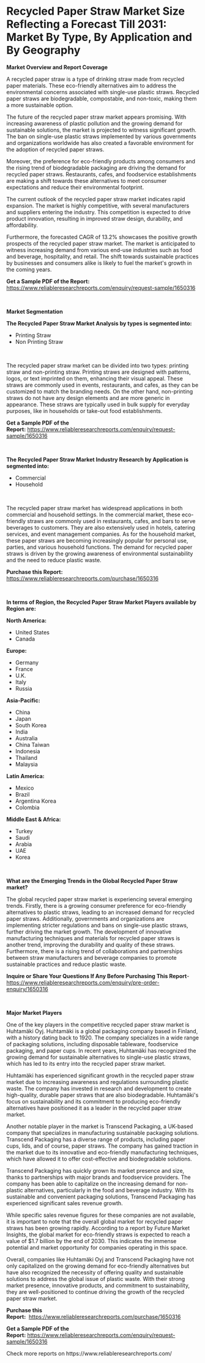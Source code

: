 <p><h1>Recycled Paper Straw Market Size Reflecting a Forecast Till 2031: Market By Type, By Application and By Geography</h1></p><p><strong>Market Overview and Report Coverage</strong></p>
<p><p>A recycled paper straw is a type of drinking straw made from recycled paper materials. These eco-friendly alternatives aim to address the environmental concerns associated with single-use plastic straws. Recycled paper straws are biodegradable, compostable, and non-toxic, making them a more sustainable option.</p><p>The future of the recycled paper straw market appears promising. With increasing awareness of plastic pollution and the growing demand for sustainable solutions, the market is projected to witness significant growth. The ban on single-use plastic straws implemented by various governments and organizations worldwide has also created a favorable environment for the adoption of recycled paper straws.</p><p>Moreover, the preference for eco-friendly products among consumers and the rising trend of biodegradable packaging are driving the demand for recycled paper straws. Restaurants, cafes, and foodservice establishments are making a shift towards these alternatives to meet consumer expectations and reduce their environmental footprint.</p><p>The current outlook of the recycled paper straw market indicates rapid expansion. The market is highly competitive, with several manufacturers and suppliers entering the industry. This competition is expected to drive product innovation, resulting in improved straw design, durability, and affordability.</p><p>Furthermore, the forecasted CAGR of 13.2% showcases the positive growth prospects of the recycled paper straw market. The market is anticipated to witness increasing demand from various end-use industries such as food and beverage, hospitality, and retail. The shift towards sustainable practices by businesses and consumers alike is likely to fuel the market's growth in the coming years.</p></p>
<p><strong>Get a Sample PDF of the Report:</strong> <a href="https://www.reliableresearchreports.com/enquiry/request-sample/1650316">https://www.reliableresearchreports.com/enquiry/request-sample/1650316</a></p>
<p>&nbsp;</p>
<p><strong>Market Segmentation</strong></p>
<p><strong>The Recycled Paper Straw Market Analysis by types is segmented into:</strong></p>
<p><ul><li>Printing Straw</li><li>Non Printing Straw</li></ul></p>
<p>&nbsp;</p>
<p><p>The recycled paper straw market can be divided into two types: printing straw and non-printing straw. Printing straws are designed with patterns, logos, or text imprinted on them, enhancing their visual appeal. These straws are commonly used in events, restaurants, and cafes, as they can be customized to match the branding needs. On the other hand, non-printing straws do not have any design elements and are more generic in appearance. These straws are typically used in bulk supply for everyday purposes, like in households or take-out food establishments.</p></p>
<p><strong>Get a Sample PDF of the Report:</strong>&nbsp;<a href="https://www.reliableresearchreports.com/enquiry/request-sample/1650316">https://www.reliableresearchreports.com/enquiry/request-sample/1650316</a></p>
<p>&nbsp;</p>
<p><strong>The Recycled Paper Straw Market Industry Research by Application is segmented into:</strong></p>
<p><ul><li>Commercial</li><li>Household</li></ul></p>
<p>&nbsp;</p>
<p><p>The recycled paper straw market has widespread applications in both commercial and household settings. In the commercial market, these eco-friendly straws are commonly used in restaurants, cafes, and bars to serve beverages to customers. They are also extensively used in hotels, catering services, and event management companies. As for the household market, these paper straws are becoming increasingly popular for personal use, parties, and various household functions. The demand for recycled paper straws is driven by the growing awareness of environmental sustainability and the need to reduce plastic waste.</p></p>
<p><strong>Purchase this Report:</strong>&nbsp; <a href="https://www.reliableresearchreports.com/purchase/1650316">https://www.reliableresearchreports.com/purchase/1650316</a></p>
<p>&nbsp;</p>
<p><strong>In terms of Region, the Recycled Paper Straw Market Players available by Region are:</strong></p>
<p>
    <p> <strong> North America: </strong>
        <ul>
            <li>United States</li>
            <li>Canada</li>
        </ul>
        </p> 
    <p> <strong> Europe: </strong>
        <ul>
            <li>Germany</li>
            <li>France</li>
            <li>U.K.</li>
            <li>Italy</li>
            <li>Russia</li>
        </ul>
        </p> 
    <p> <strong> Asia-Pacific: </strong>
        <ul>
            <li>China</li>
            <li>Japan</li>
            <li>South Korea</li>
            <li>India</li>
            <li>Australia</li>
            <li>China Taiwan</li>
            <li>Indonesia</li>
            <li>Thailand</li>
            <li>Malaysia</li>
        </ul>
        </p> 
    <p> <strong> Latin America: </strong>
        <ul>
            <li>Mexico</li>
            <li>Brazil</li>
            <li>Argentina Korea</li>
            <li>Colombia</li>
        </ul>
        </p> 
    <p> <strong> Middle East & Africa: </strong>
        <ul>
            <li>Turkey</li>
            <li>Saudi</li>
            <li>Arabia</li>
            <li>UAE</li>
            <li>Korea</li>
        </ul>
    </p>
    </p>
<p>&nbsp;</p>
<p><strong>What are the Emerging Trends in the Global Recycled Paper Straw market?</strong></p>
<p><p>The global recycled paper straw market is experiencing several emerging trends. Firstly, there is a growing consumer preference for eco-friendly alternatives to plastic straws, leading to an increased demand for recycled paper straws. Additionally, governments and organizations are implementing stricter regulations and bans on single-use plastic straws, further driving the market growth. The development of innovative manufacturing techniques and materials for recycled paper straws is another trend, improving the durability and quality of these straws. Furthermore, there is a rising trend of collaborations and partnerships between straw manufacturers and beverage companies to promote sustainable practices and reduce plastic waste.</p></p>
<p><strong>Inquire or Share Your Questions If Any Before Purchasing This Report</strong>- <a href="https://www.reliableresearchreports.com/enquiry/pre-order-enquiry/1650316">https://www.reliableresearchreports.com/enquiry/pre-order-enquiry/1650316</a></p>
<p>&nbsp;</p>
<p><strong>Major Market Players</strong></p>
<p><p>One of the key players in the competitive recycled paper straw market is Huhtamäki Oyj. Huhtamäki is a global packaging company based in Finland, with a history dating back to 1920. The company specializes in a wide range of packaging solutions, including disposable tableware, foodservice packaging, and paper cups. In recent years, Huhtamäki has recognized the growing demand for sustainable alternatives to single-use plastic straws, which has led to its entry into the recycled paper straw market.</p><p>Huhtamäki has experienced significant growth in the recycled paper straw market due to increasing awareness and regulations surrounding plastic waste. The company has invested in research and development to create high-quality, durable paper straws that are also biodegradable. Huhtamäki's focus on sustainability and its commitment to producing eco-friendly alternatives have positioned it as a leader in the recycled paper straw market.</p><p>Another notable player in the market is Transcend Packaging, a UK-based company that specializes in manufacturing sustainable packaging solutions. Transcend Packaging has a diverse range of products, including paper cups, lids, and of course, paper straws. The company has gained traction in the market due to its innovative and eco-friendly manufacturing techniques, which have allowed it to offer cost-effective and biodegradable solutions.</p><p>Transcend Packaging has quickly grown its market presence and size, thanks to partnerships with major brands and foodservice providers. The company has been able to capitalize on the increasing demand for non-plastic alternatives, particularly in the food and beverage industry. With its sustainable and convenient packaging solutions, Transcend Packaging has experienced significant sales revenue growth.</p><p>While specific sales revenue figures for these companies are not available, it is important to note that the overall global market for recycled paper straws has been growing rapidly. According to a report by Future Market Insights, the global market for eco-friendly straws is expected to reach a value of $1.7 billion by the end of 2030. This indicates the immense potential and market opportunity for companies operating in this space.</p><p>Overall, companies like Huhtamäki Oyj and Transcend Packaging have not only capitalized on the growing demand for eco-friendly alternatives but have also recognized the necessity of offering quality and sustainable solutions to address the global issue of plastic waste. With their strong market presence, innovative products, and commitment to sustainability, they are well-positioned to continue driving the growth of the recycled paper straw market.</p></p>
<p><strong>Purchase this Report:</strong>&nbsp;&nbsp;<a href="https://www.reliableresearchreports.com/purchase/1650316">https://www.reliableresearchreports.com/purchase/1650316</a></p>
<p></p>
<p><strong>Get a Sample PDF of the Report:</strong>&nbsp;<a href="https://www.reliableresearchreports.com/enquiry/request-sample/1650316">https://www.reliableresearchreports.com/enquiry/request-sample/1650316</a></p>
<p>Check more reports on https://www.reliableresearchreports.com/</p>
